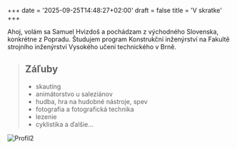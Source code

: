 +++
date = '2025-09-25T14:48:27+02:00'
draft = false
title = 'V skratke'
+++

Ahoj, volám sa Samuel Hvizdoš a pochádzam z východného Slovenska, konkrétne z Popradu. Študujem program Konstrukční inženýrství na Fakultě strojního inženýrství Vysokého učení technického v Brně.

> ## Záľuby
> - skauting
> - animátorstvo u saleziánov
> - hudba, hra na hudobné nástroje, spev
> - fotografia a fotografická technika
> - lezenie
> - cyklistika
> a ďalšie...

![Profil2](/267008_ZPC_2025/images/7V7A3460.jpg)